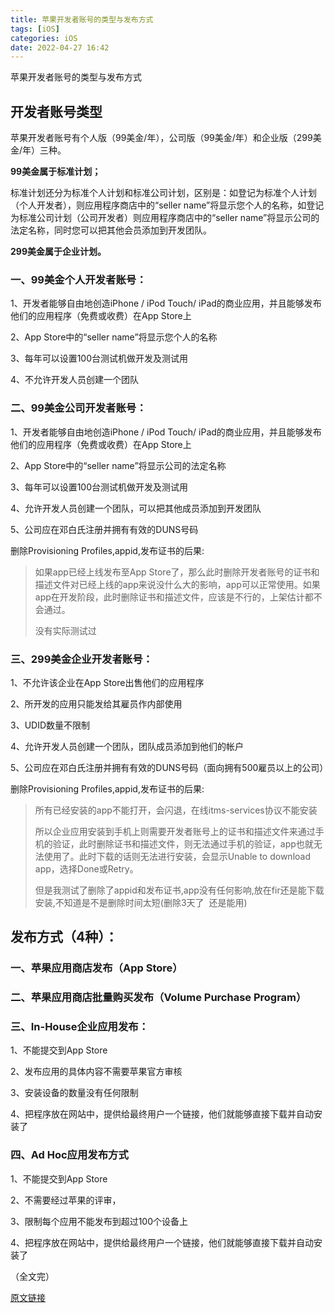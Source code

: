 ```yaml
---
title: 苹果开发者账号的类型与发布方式
tags: [iOS]
categories: iOS
date: 2022-04-27 16:42
---
```



苹果开发者账号的类型与发布方式

## 开发者账号类型
 
苹果开发者账号有个人版（99美金/年），公司版（99美金/年）和企业版（299美金/年）三种。

**99美金属于标准计划；**

标准计划还分为标准个人计划和标准公司计划，区别是：如登记为标准个人计划（个人开发者），则应用程序商店中的“seller name”将显示您个人的名称，如登记为标准公司计划（公司开发者）则应用程序商店中的“seller name”将显示公司的法定名称，同时您可以把其他会员添加到开发团队。

**299美金属于企业计划。**

### 一、99美金个人开发者账号：

1、开发者能够自由地创造iPhone / iPod Touch/ iPad的商业应用，并且能够发布他们的应用程序（免费或收费）在App Store上

2、App Store中的“seller name”将显示您个人的名称

3、每年可以设置100台测试机做开发及测试用

4、不允许开发人员创建一个团队

### 二、99美金公司开发者账号：

1、开发者能够自由地创造iPhone / iPod Touch/ iPad的商业应用，并且能够发布他们的应用程序（免费或收费）在App Store上

2、App Store中的“seller name”将显示公司的法定名称

3、每年可以设置100台测试机做开发及测试用

4、允许开发人员创建一个团队，可以把其他成员添加到开发团队

5、公司应在邓白氏注册并拥有有效的DUNS号码

删除Provisioning Profiles,appid,发布证书的后果:

> 如果app已经上线发布至App Store了，那么此时删除开发者账号的证书和描述文件对已经上线的app来说没什么大的影响，app可以正常使用。如果app在开发阶段，此时删除证书和描述文件，应该是不行的，上架估计都不会通过。
> 
> 没有实际测试过

### 三、299美金企业开发者账号：

1、不允许该企业在App Store出售他们的应用程序

2、所开发的应用只能发给其雇员作内部使用

3、UDID数量不限制

4、允许开发人员创建一个团队，团队成员添加到他们的帐户

5、公司应在邓白氏注册并拥有有效的DUNS号码（面向拥有500雇员以上的公司）

删除Provisioning Profiles,appid,发布证书的后果:

> 所有已经安装的app不能打开，会闪退，在线itms-services协议不能安装
> 
> 所以企业应用安装到手机上则需要开发者账号上的证书和描述文件来通过手机的验证，此时删除证书和描述文件，则无法通过手机的验证，app也就无法使用了。此时下载的话则无法进行安装，会显示Unable to download app，选择Done或Retry。
> 
> 但是我测试了删除了appid和发布证书,app没有任何影响,放在fir还是能下载安装,不知道是不是删除时间太短(删除3天了  还是能用)

## 发布方式（4种）：

### 一、苹果应用商店发布（App Store）

### 二、苹果应用商店批量购买发布（Volume Purchase Program）

### 三、In-House企业应用发布：

1、不能提交到App Store

2、发布应用的具体内容不需要苹果官方审核

3、安装设备的数量没有任何限制

4、把程序放在网站中，提供给最终用户一个链接，他们就能够直接下载并自动安装了

### 四、Ad Hoc应用发布方式

1、不能提交到App Store

2、不需要经过苹果的评审，

3、限制每个应用不能发布到超过100个设备上

4、把程序放在网站中，提供给最终用户一个链接，他们就能够直接下载并自动安装了


（全文完）

[原文链接](https://www.jianshu.com/p/87d9e4259846)